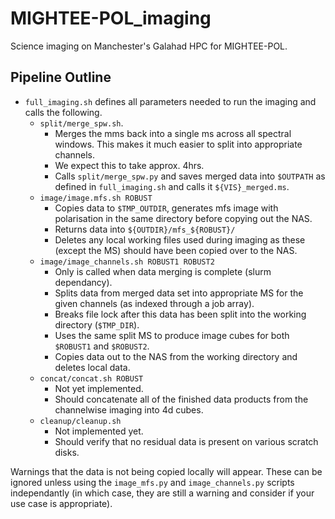 # MIGHTEE-POL_imaging
Science imaging on Manchester's Galahad HPC for MIGHTEE-POL.

## Pipeline Outline
- `full_imaging.sh` defines all parameters needed to run the imaging and calls the following.
    - `split/merge_spw.sh`.
        - Merges the mms back into a single ms across all spectral windows. This makes it much easier to split into appropriate channels.
        - We expect this to take approx. 4hrs.
        - Calls `split/merge_spw.py` and saves merged data into `$OUTPATH` as defined in `full_imaging.sh` and calls it `${VIS}_merged.ms`.
    - `image/image.mfs.sh ROBUST`
        - Copies data to `$TMP_OUTDIR`, generates mfs image with polarisation in the same directory before copying out the NAS.
        - Returns data into `${OUTDIR}/mfs_${ROBUST}/`
        - Deletes any local working files used during imaging as these (except the MS) should have been copied over to the NAS.
    - `image/image_channels.sh ROBUST1 ROBUST2`
        - Only is called when data merging is complete (slurm dependancy).
        - Splits data from merged data set into appropriate MS for the given channels (as indexed through a job array).
        - Breaks file lock after this data has been split into the working directory (`$TMP_DIR`).
        - Uses the same split MS to produce image cubes for both `$ROBUST1` and `$ROBUST2`.
        - Copies data out to the NAS from the working directory and deletes local data.
    - `concat/concat.sh ROBUST`
        - Not yet implemented.
        - Should concatenate all of the finished data products from the channelwise imaging into 4d cubes.
    - `cleanup/cleanup.sh`
        - Not implemented yet.
        - Should verify that no residual data is present on various scratch disks.

Warnings that the data is not being copied locally will appear. These can be ignored unless using the `image_mfs.py` and `image_channels.py` scripts independantly (in which case, they are still a warning and consider if your use case is appropriate).